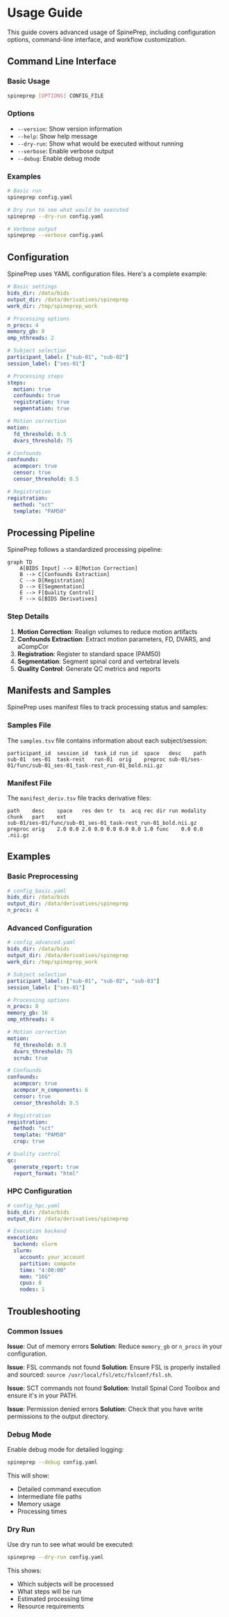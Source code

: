 # Usage Guide

This guide covers advanced usage of SpinePrep, including configuration options, command-line interface, and workflow customization.

## Command Line Interface

### Basic Usage

```bash
spineprep [OPTIONS] CONFIG_FILE
```

### Options

- `--version`: Show version information
- `--help`: Show help message
- `--dry-run`: Show what would be executed without running
- `--verbose`: Enable verbose output
- `--debug`: Enable debug mode

### Examples

```bash
# Basic run
spineprep config.yaml

# Dry run to see what would be executed
spineprep --dry-run config.yaml

# Verbose output
spineprep --verbose config.yaml
```

## Configuration

SpinePrep uses YAML configuration files. Here's a complete example:

```yaml
# Basic settings
bids_dir: /data/bids
output_dir: /data/derivatives/spineprep
work_dir: /tmp/spineprep_work

# Processing options
n_procs: 4
memory_gb: 8
omp_nthreads: 2

# Subject selection
participant_label: ["sub-01", "sub-02"]
session_label: ["ses-01"]

# Processing steps
steps:
  motion: true
  confounds: true
  registration: true
  segmentation: true

# Motion correction
motion:
  fd_threshold: 0.5
  dvars_threshold: 75

# Confounds
confounds:
  acompcor: true
  censor: true
  censor_threshold: 0.5

# Registration
registration:
  method: "sct"
  template: "PAM50"
```

## Processing Pipeline

SpinePrep follows a standardized processing pipeline:

```mermaid
graph TD
    A[BIDS Input] --> B[Motion Correction]
    B --> C[Confounds Extraction]
    C --> D[Registration]
    D --> E[Segmentation]
    E --> F[Quality Control]
    F --> G[BIDS Derivatives]
```

### Step Details

1. **Motion Correction**: Realign volumes to reduce motion artifacts
2. **Confounds Extraction**: Extract motion parameters, FD, DVARS, and aCompCor
3. **Registration**: Register to standard space (PAM50)
4. **Segmentation**: Segment spinal cord and vertebral levels
5. **Quality Control**: Generate QC metrics and reports

## Manifests and Samples

SpinePrep uses manifest files to track processing status and samples:

### Samples File

The `samples.tsv` file contains information about each subject/session:

```tsv
participant_id	session_id	task_id	run_id	space	desc	path
sub-01	ses-01	task-rest	run-01	orig	preproc	sub-01/ses-01/func/sub-01_ses-01_task-rest_run-01_bold.nii.gz
```

### Manifest File

The `manifest_deriv.tsv` file tracks derivative files:

```tsv
path	desc	space	res	den	tr	ts	acq	rec	dir	run	modality	chunk	part	ext
sub-01/ses-01/func/sub-01_ses-01_task-rest_run-01_bold.nii.gz	preproc	orig	2.0	0.0	2.0	0.0	0.0	0.0	0.0	1.0	func	0.0	0.0	.nii.gz
```

## Examples

### Basic Preprocessing

```yaml
# config_basic.yaml
bids_dir: /data/bids
output_dir: /data/derivatives/spineprep
n_procs: 4
```

### Advanced Configuration

```yaml
# config_advanced.yaml
bids_dir: /data/bids
output_dir: /data/derivatives/spineprep
work_dir: /tmp/spineprep_work

# Subject selection
participant_label: ["sub-01", "sub-02", "sub-03"]
session_label: ["ses-01"]

# Processing options
n_procs: 8
memory_gb: 16
omp_nthreads: 4

# Motion correction
motion:
  fd_threshold: 0.5
  dvars_threshold: 75
  scrub: true

# Confounds
confounds:
  acompcor: true
  acompcor_n_components: 6
  censor: true
  censor_threshold: 0.5

# Registration
registration:
  method: "sct"
  template: "PAM50"
  crop: true

# Quality control
qc:
  generate_report: true
  report_format: "html"
```

### HPC Configuration

```yaml
# config_hpc.yaml
bids_dir: /data/bids
output_dir: /data/derivatives/spineprep

# Execution backend
execution:
  backend: slurm
  slurm:
    account: your_account
    partition: compute
    time: "4:00:00"
    mem: "16G"
    cpus: 8
    nodes: 1
```

## Troubleshooting

### Common Issues

**Issue**: Out of memory errors
**Solution**: Reduce `memory_gb` or `n_procs` in your configuration.

**Issue**: FSL commands not found
**Solution**: Ensure FSL is properly installed and sourced: `source /usr/local/fsl/etc/fslconf/fsl.sh`.

**Issue**: SCT commands not found
**Solution**: Install Spinal Cord Toolbox and ensure it's in your PATH.

**Issue**: Permission denied errors
**Solution**: Check that you have write permissions to the output directory.

### Debug Mode

Enable debug mode for detailed logging:

```bash
spineprep --debug config.yaml
```

This will show:
- Detailed command execution
- Intermediate file paths
- Memory usage
- Processing times

### Dry Run

Use dry run to see what would be executed:

```bash
spineprep --dry-run config.yaml
```

This shows:
- Which subjects will be processed
- What steps will be run
- Estimated processing time
- Resource requirements
